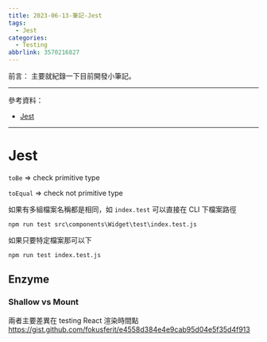 ```yaml
---
title: 2023-06-13-筆記-Jest
tags:
  - Jest
categories:
  - Testing
abbrlink: 3570216827
---
```

前言：
主要就紀錄一下目前開發小筆記。

<!-- more -->
---
參考資料：
- [Jest](https://jestjs.io/docs/getting-started)
---
# Jest 
`toBe` => check primitive type

`toEqual` => check not primitive type


如果有多組檔案名稱都是相同，如 `index.test`
可以直接在 CLI 下檔案路徑 
```
npm run test src\components\Widget\test\index.test.js
```
如果只要特定檔案那可以下
```
npm run test index.test.js
```

## Enzyme
### Shallow vs Mount
兩者主要差異在 testing React 渲染時間點
https://gist.github.com/fokusferit/e4558d384e4e9cab95d04e5f35d4f913